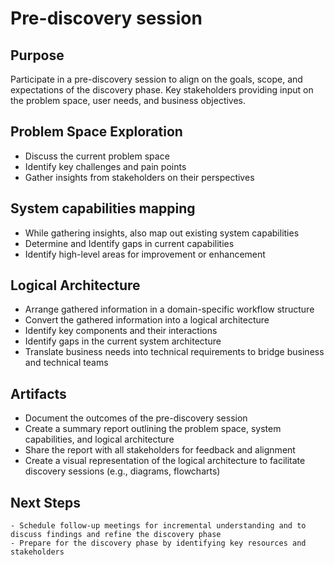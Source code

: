 # Pre-discovery session
## Purpose
Participate in a pre-discovery session to align on the goals, scope, and expectations of the discovery phase.
Key stakeholders providing input on the problem space, user needs, and business objectives. 

## Problem Space Exploration
   - Discuss the current problem space
   - Identify key challenges and pain points
   - Gather insights from stakeholders on their perspectives

## System capabilities mapping
   - While gathering insights, also map out existing system capabilities
   - Determine and Identify gaps in current capabilities
   - Identify high-level areas for improvement or enhancement

## Logical Architecture
   - Arrange gathered information in a domain-specific workflow structure
   - Convert the gathered information into a logical architecture
   - Identify key components and their interactions
   - Identify gaps in the current system architecture
   - Translate business needs into technical requirements to bridge business and technical teams

## Artifacts
   - Document the outcomes of the pre-discovery session
   - Create a summary report outlining the problem space, system capabilities, and logical architecture
   - Share the report with all stakeholders for feedback and alignment
   - Create a visual representation of the logical architecture to facilitate discovery sessions (e.g., diagrams, flowcharts)

## Next Steps
    - Schedule follow-up meetings for incremental understanding and to discuss findings and refine the discovery phase
    - Prepare for the discovery phase by identifying key resources and stakeholders

